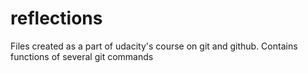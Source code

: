 # reflections
Files created as a part of udacity's course on git and github.
Contains functions of several git commands
